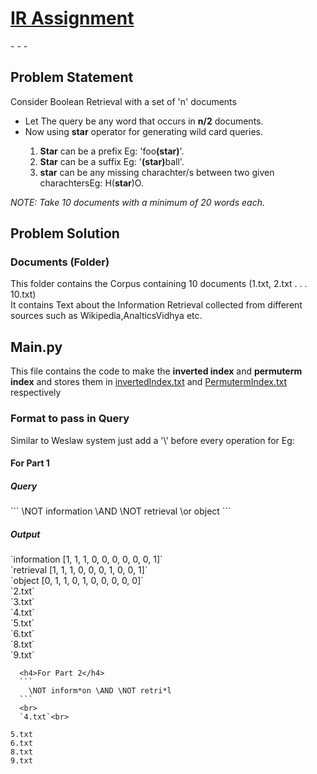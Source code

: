 <h1><u>IR Assignment </u></h1>  
- - -

<div>
  <h2>Problem Statement</h2>
  <p>
    Consider Boolean Retrieval with a set of 'n' documents
    <ul>
      <li> Let The query be any word that occurs in <b>n/2</b> documents.
      <li> Now using <b>star</b> operator for generating wild card queries.</li>
      <ol>
        <li><b>Star</b> can be a prefix Eg: 'foo<b>(star)</b>'.</li>
        <li><b>Star</b> can be a suffix Eg: '<b>(star)</b>ball'.</li>
        <li><b>star</b> can be any missing charachter/s between two given charachtersEg: H(<b>star</b>)O.</li>
      </ol>
    </ul>
    <i>NOTE: Take 10 documents with a minimum of 20 words each.</i>
  </p>
</div>

<div>
    <h2>Problem Solution</h2>
    <h3>Documents (Folder)</h3>
    <p>This folder contains the Corpus containing 10 documents (1.txt, 2.txt . . . 10.txt)<br> It contains Text about the Information Retrieval collected from different sources such as Wikipedia,AnalticsVidhya etc.</p>
    <h2>Main.py</h2>
    <p>
      This file contains the code to make the <b>inverted index</b> and <b>permuterm index</b> and stores them in <u>invertedIndex.txt</u> and <u>PermutermIndex.txt</u> respectively
    </p>
    <h3>Format to pass in Query</h3>
    <p>
      Similar to Weslaw system just add a '\' before every operation for Eg:<br>
      <h4>For Part 1<br></h4>
      <h5>Query</h5>
      ```
        \NOT information \AND \NOT retrieval \or object
      ```
      <h5>Output</h5>
      `information [1, 1, 1, 0, 0, 0, 0, 0, 0, 1]`
      <br>
      `retrieval [1, 1, 1, 0, 0, 0, 1, 0, 0, 1]`<br>
      `object [0, 1, 1, 0, 1, 0, 0, 0, 0, 0]`<br>
      `2.txt`<br>
      `3.txt`<br>
      `4.txt`<br>
      `5.txt`<br>
      `6.txt`<br>
      `8.txt`<br>
      `9.txt`<br>

      <h4>For Part 2</h4>
      ```
        \NOT inform*on \AND \NOT retri*l
      ```
      <br>
      `4.txt`<br>
`5.txt`<br>
`6.txt`<br>
`8.txt`<br>
`9.txt`<br>
    </p>
</div>
